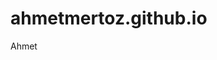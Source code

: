 # ahmetmertoz.github.io

<!DOCTYPE html>
<html>
<head>
    <meta name="apple-mobile-web-app-capable" content="yes">
    <meta name="apple-mobile-web-app-title" content="My Website">
    <link rel="apple-touch-icon" href="path/to/icon.png">
    <title>My Website</title>
</head>
<body>
    <!-- Sayfa içeriği burada -->
    <p>Ahmet</p>
</body>
</html>
